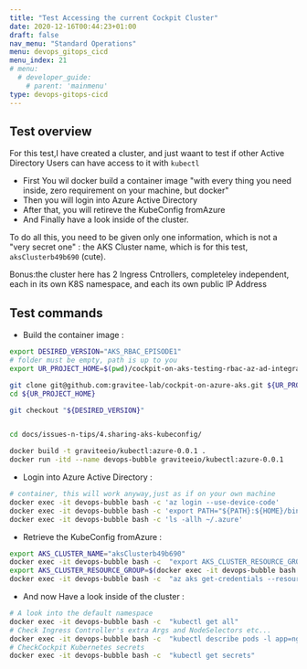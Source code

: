```yaml
---
title: "Test Accessing the current Cockpit Cluster"
date: 2020-12-16T00:44:23+01:00
draft: false
nav_menu: "Standard Operations"
menu: devops_gitops_cicd
menu_index: 21
# menu:
  # developer_guide:
    # parent: 'mainmenu'
type: devops-gitops-cicd
---
```



## Test overview

For this test,I have created a cluster, and just waant to test if other Active Directory Users can have access to it with `kubectl`

* First You wil docker build a container image "with every thing you need inside, zero  requirement on your machine, but docker"
* Then you will login into Azure Active Directory
* After that, you will retireve the KubeConfig fromAzure
* And Finally have a look inside of the cluster.

To do all this, you need to be given only one information, which is not a "very secret one" :  the AKS Cluster name, which is for this test, `aksClusterb49b690` (cute).

Bonus:the cluster here has 2 Ingress Cntrollers, completeley independent, each in its own K8S namespace, and each its own public IP Address


## Test commands

* Build the container image :

```bash
export DESIRED_VERSION="AKS_RBAC_EPISODE1"
# folder must be empty, path is up to you
export UR_PROJECT_HOME=$(pwd)/cockpit-on-aks-testing-rbac-az-ad-integration

git clone git@github.com:gravitee-lab/cockpit-on-azure-aks.git ${UR_PROJECT_HOME}
cd ${UR_PROJECT_HOME}

git checkout "${DESIRED_VERSION}"


cd docs/issues-n-tips/4.sharing-aks-kubeconfig/

docker build -t graviteeio/kubectl:azure-0.0.1 .
docker run -itd --name devops-bubble graviteeio/kubectl:azure-0.0.1
```

* Login into Azure Active Directory :

```bash
# container, this will work anyway,just as if on your own machine
docker exec -it devops-bubble bash -c 'az login --use-device-code'
docker exec -it devops-bubble bash -c 'export PATH="${PATH}:${HOME}/bin" && az account list'
docker exec -it devops-bubble bash -c 'ls -allh ~/.azure'
```

* Retrieve the KubeConfig fromAzure :

```bash
export AKS_CLUSTER_NAME="aksClusterb49b690"
docker exec -it devops-bubble bash -c  "export AKS_CLUSTER_RESOURCE_GROUP=\$(az aks list | jq --arg CLUSTER_NAME ${AKS_CLUSTER_NAME} '.[]|select(.name == \$CLUSTER_NAME)' | jq .resourceGroup | awk -F '\"' '{print \$2}') && echo AKS_CLUSTER_RESOURCE_GROUP=\${AKS_CLUSTER_RESOURCE_GROUP}"
export AKS_CLUSTER_RESOURCE_GROUP=$(docker exec -it devops-bubble bash -c  "az aks list | jq --arg CLUSTER_NAME ${AKS_CLUSTER_NAME} '.[]|select(.name == \$CLUSTER_NAME)' | jq .resourceGroup | awk -F '\"' '{print \$2}'" | awk -F '\r' '{print $1}')
docker exec -it devops-bubble bash -c  "az aks get-credentials --resource-group ${AKS_CLUSTER_RESOURCE_GROUP} --name ${AKS_CLUSTER_NAME}"

```

* And now Have a look inside of the cluster :

```bash
# A look into the default namespace
docker exec -it devops-bubble bash -c  "kubectl get all"
# Check Ingress Controller's extra Args and NodeSelectors etc...
docker exec -it devops-bubble bash -c  "kubectl describe pods -l app=nginx-ingress-nginx-ingress"
# CheckCockpit Kubernetes secrets
docker exec -it devops-bubble bash -c  "kubectl get secrets"
```
